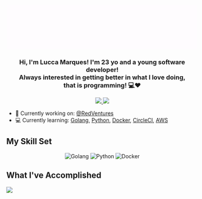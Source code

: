 <div align="center">
    <img src="assets/greetings.gif" align="center" height="" width="500" />
</div>

### <div align="center" width="200"> Hi, I'm <b>Lucca Marques</b>! I'm 23 yo and a young software developer!<br>Always interested in getting better in what I love doing,<br>that is programming! 💻❤️</div>

<p align="center">
    <a href="mailto:devlucca@gmail.com">
        <img src="https://img.shields.io/badge/gmail-%23ff4343.svg?&style=for-the-badge&logo=gmail&logoColor=white" />
    </a>
    <a href="https://twitter.com/umdevlucca">
        <img src="https://img.shields.io/badge/-Twitter-1ca0f1?style=for-the-badge&labelColor=1ca0f1&logo=twitter&logoColor=white" />
    </a>
</p>

- 🔭 Currently working on: [@RedVentures](https://redventures.com/)
- 💻 Currently learning: [Golang](https://golang.org/), [Python](https://www.python.org/), [Docker](https://www.docker.com/), [CircleCI](https://circleci.com/), [AWS](https://aws.amazon.com/)

## My Skill Set
<div width="200px" align="center">
    <img width="20%" src="https://camo.githubusercontent.com/3c553beb641d154ec09f3f1cce78f434eb72a9b2843dc45e5aa191cc6234b383/687474703a2f2f7374617469632e76656c76657463616368652e6f72672f70616765732f323031382f30362f31332f70617274792d676f706865722f64616e63696e672d676f706865722e676966" alt="Golang"/>
    <img width="20%" src="https://media4.giphy.com/media/ZBxATDPH7pHAk/giphy.gif" alt="Python"/>
    <img width="20%" src="https://media4.giphy.com/media/j5tLmPI8kTdWhDsw0c/giphy.gif?cid=6c09b9522lpy727ylwjmwwhnx6kyxfrxd1itkgf06v9zis5c&rid=giphy.gif&ct=s" alt="Docker"/>
    
    
    

</div>


## What I've Accomplished

[<img src="https://badgeslab-images-bucket.s3-sa-east-1.amazonaws.com/redventures/lucca-marques.png">](https://badgeslab-images-bucket.s3-sa-east-1.amazonaws.com/redventures/lucca-marques.png)
